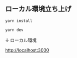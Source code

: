 ## ローカル環境立ち上げ

```bash
yarn install

yarn dev
```

↓ ローカル環境

[http://localhost:3000](http://localhost:3000)

